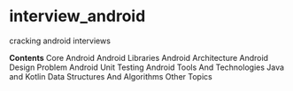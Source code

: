 # interview_android
cracking android interviews

**Contents**
Core Android
Android Libraries
Android Architecture
Android Design Problem
Android Unit Testing
Android Tools And Technologies
Java and Kotlin
Data Structures And Algorithms
Other Topics
